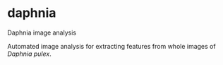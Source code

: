 # daphnia
Daphnia image analysis

Automated image analysis for extracting features from whole images of <i>Daphnia pulex</i>.
